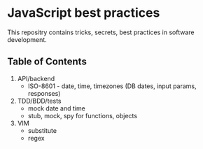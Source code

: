 # JavaScript best practices
This repositry contains tricks, secrets, best practices in software development. 

## Table of Contents
1. API/backend
    - ISO-8601 - date, time, timezones (DB dates, input params, responses)
1. TDD/BDD/tests
    - mock date and time
    - stub, mock, spy for functions, objects
1. VIM
    - substitute
    - regex
